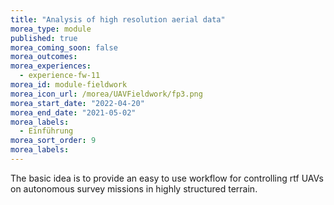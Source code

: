 ```yaml
---
title: "Analysis of high resolution aerial data"
morea_type: module
published: true
morea_coming_soon: false
morea_outcomes:
morea_experiences:
  - experience-fw-11    
morea_id: module-fieldwork
morea_icon_url: /morea/UAVFieldwork/fp3.png
morea_start_date: "2022-04-20"
morea_end_date: "2021-05-02"
morea_labels: 
  - Einführung
morea_sort_order: 9
morea_labels:
---
```



The basic idea is to provide an easy to use workflow for controlling rtf UAVs on autonomous survey missions in highly structured terrain.